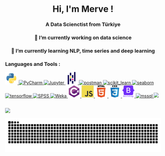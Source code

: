 <h1 align="center">Hi, I'm Merve !</h1>
<h3 align="center">A Data Scienctist from Türkiye</h3>

<h3 align="center"> 🔭 I’m currently working on data science </h3>
<h3 align="center"> 🌱 I’m currently learning NLP, time series and deep learning </h3>
<h3 align="left">Languages and Tools :</h3>
 

 <a href="https://www.python.org" target="_blank" rel="noreferrer"> <img src="https://raw.githubusercontent.com/devicons/devicon/master/icons/python/python-original.svg" alt="python" width="40" height="40"/> </a>
 <a href="https://www.jetbrains.com/pycharm/" target="_blank" rel="noreferrer"> <img src="https://upload.wikimedia.org/wikipedia/commons/thumb/1/1d/PyCharm_Icon.svg/1024px-PyCharm_Icon.svg.png" alt="PyCharm" width="40" height="40"/> 
 <a href="https://jupyter.org/" target="_blank" rel="noreferrer"> <img src="https://upload.wikimedia.org/wikipedia/commons/thumb/3/38/Jupyter_logo.svg/518px-Jupyter_logo.svg.png" alt="Jupyter" width="40" height="40"/> </a>
<a href="https://pandas.pydata.org/" target="_blank" rel="noreferrer"> <img src="https://raw.githubusercontent.com/devicons/devicon/2ae2a900d2f041da66e950e4d48052658d850630/icons/pandas/pandas-original.svg" alt="pandas" width="40" height="40"/> </a> <a href="https://postman.com" target="_blank" rel="noreferrer"> <img src="https://www.vectorlogo.zone/logos/getpostman/getpostman-icon.svg" alt="postman" width="40" height="40"/> </a> <a href="https://scikit-learn.org/" target="_blank" rel="noreferrer"> <img src="https://upload.wikimedia.org/wikipedia/commons/0/05/Scikit_learn_logo_small.svg" alt="scikit_learn" width="40" height="40"/> </a> <a href="https://seaborn.pydata.org/" target="_blank" rel="noreferrer"> <img src="https://seaborn.pydata.org/_images/logo-mark-lightbg.svg" alt="seaborn" width="40" height="40"/> </a>
<a href="https://www.tensorflow.org" target="_blank" rel="noreferrer"> <img src="https://www.vectorlogo.zone/logos/tensorflow/tensorflow-icon.svg" alt="tensorflow" width="40" height="40"/> </a> 
 <a href="https://https://www.ibm.com/products/spss-statistics/" target="_blank" rel="noreferrer"> <img src="https://digitalresearch.bsu.edu/studentsymposium2021/files/original/0819f70bc2e7a72233fa0c02fb8b77cc.png" alt="SPSS" width="40" height="40"/> <a href="https://www.cs.waikato.ac.nz/ml/weka/" target="_blank" rel="noreferrer"> <img src="https://miro.medium.com/v2/resize:fit:1200/1*N8Uwuj4le6YDIOrlrDhCtg.png" alt="Weka" width="40" height="40"/>
  <a href="https://www.w3schools.com/cs/" target="_blank" rel="noreferrer"> <img src="https://raw.githubusercontent.com/devicons/devicon/master/icons/csharp/csharp-original.svg" alt="csharp" width="40" height="40"/> </a>
   <a href="https://developer.mozilla.org/en-US/docs/Web/JavaScript" target="_blank" rel="noreferrer"> <img src="https://raw.githubusercontent.com/devicons/devicon/master/icons/javascript/javascript-original.svg" alt="javascript" width="40" height="40"/> </a> 
     <a href="https://www.w3.org/html/" target="_blank" rel="noreferrer"> <img src="https://raw.githubusercontent.com/devicons/devicon/master/icons/html5/html5-original-wordmark.svg" alt="html5" width="40" height="40"/> </a> 
       <a href="https://www.w3schools.com/css/" target="_blank" rel="noreferrer"> <img src="https://raw.githubusercontent.com/devicons/devicon/master/icons/css3/css3-original-wordmark.svg" alt="css3" width="40" height="40"/> </a> 
     <a href="https://getbootstrap.com" target="_blank" rel="noreferrer"> <img src="https://raw.githubusercontent.com/devicons/devicon/master/icons/bootstrap/bootstrap-plain-wordmark.svg" alt="bootstrap" width="40" height="40"/> </a> 
<a href="https://www.microsoft.com/en-us/sql-server" target="_blank" rel="noreferrer"> <img src="https://www.svgrepo.com/show/303229/microsoft-sql-server-logo.svg" alt="mssql" width="40" height="40"/> </a> 
 <img src="https://www.animatedimages.org/data/media/562/animated-line-image-0184.gif" width="1920" />  
<br>

 
![](./profile-3d-contrib/profile-night-rainbow.svg)

![](https://github.com/BEPb/BEPb/raw/output/github-contribution-grid-snake.svg)





